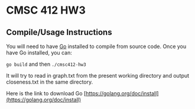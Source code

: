 # CMSC 412 HW3

## Compile/Usage Instructions

You will need to have [Go](https://golang.org) installed to compile from source code.
Once you have Go installed, you can:

`go build`
and then
`./cmsc412-hw3`

It will try to read in graph.txt from the present working directory and output closeness.txt in the same directory.

Here is the link to download Go
[https://golang.org/doc/install](https://golang.org/doc/install)

